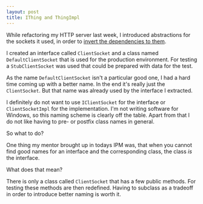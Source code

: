 ```yaml
---
layout: post
title: IThing and ThingImpl
---
```


While refactoring my HTTP server last week, I introduced abstractions for the sockets it used, in order to [invert the dependencies to them](/i-couldnt-see-the-wood-for-the-trees).

I created an interface called `ClientSocket` and a class named `DefaultClientSocket` that is used for the production environment. For testing a `StubClientSocket` was used that could be prepared with data for the test.

As the name `DefaultClientSocket` isn't a particular good one, I had a hard time coming up with a better name. In the end it's really just the `ClientSocket`. But that name was already used by the interface I extracted.

I definitely do not want to use `IClientSocket` for the interface or `ClientSocketImpl` for the implementation. I'm not writing software for Windows, so this naming scheme is clearly off the table. Apart from that I do not like having to pre- or postfix class names in general.

So what to do?

One thing my mentor brought up in todays IPM was, that when you cannot find good names for an interface and the corresponding class, the class _is_ the interface.

What does that mean?

There is only a class called `ClientSocket` that has a few public methods. For testing these methods are then redefined. Having to subclass as a tradeoff in order to introduce better naming is worth it.
